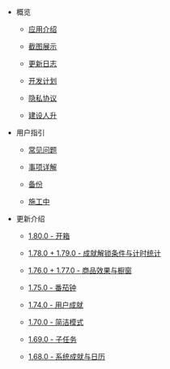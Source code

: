 - 概览

  - [应用介绍](README.md)

  - [截图展示](introduction/screenshots.md)

  - [更新日志](introduction/release_log.md)

  - [开发计划](introduction/development_plan.md)
  
  - [隐私协议](introduction/privacy-trems.md)

  - [建设人升](introduction/support_us.md)

- 用户指引

  - [常见问题](guide/faq.md)

  - [事项详解](guide/tasks.md)

  - [备份](guide/backup.md)

  - [施工中]()


- 更新介绍

  - [1.80.0 - 开箱](features/180.md)

  - [1.78.0 + 1.79.0 - 成就解锁条件与计时统计](features/178-9.md)

  - [1.76.0 + 1.77.0 - 商品效果与橱窗](features/176-7.md)

  - [1.75.0 - 番茄钟](features/175.md)

  - [1.74.0 - 用户成就](features/174.md)

  - [1.70.0 - 简洁模式](features/170.md)

  - [1.69.0 - 子任务](features/169.md)

  - [1.68.0 - 系统成就与日历](features/168.md)